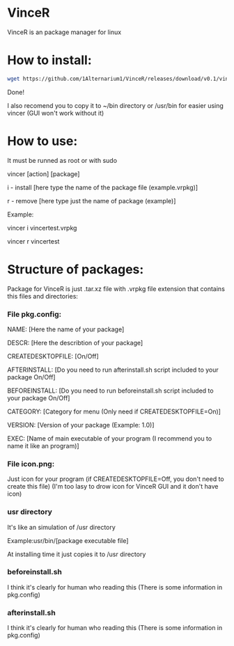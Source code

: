 # VinceR

VinceR is an package manager for linux

# How to install:

```sh
wget https://github.com/1Alternarium1/VinceR/releases/download/v0.1/vincer
```

Done!

I also recomend you to copy it to ~/bin directory or /usr/bin for easier using vincer (GUI won't work without it)

# How to use:

It must be runned as root or with sudo

<p>vincer [action] [package]</p>
<p>i - install [here type the name of the package file (example.vrpkg)]</p>
<p>r - remove [here type just the name of package (example)]</p>

Example:
<p>    vincer i vincertest.vrpkg</p>
<p>    vincer r vincertest      </p>

# Structure of packages:

<p>Package for VinceR is just .tar.xz file with .vrpkg file extension that contains this files and directories:</p>

<h3>File pkg.config:</h3>
<p>NAME: [Here the name of your package]</p>
<p>DESCR: [Here the describtion of your package]</p>
<p>CREATEDESKTOPFILE: [On/Off]</p>
<p>AFTERINSTALL: [Do you need to run afterinstall.sh script included to your package On/Off]</p>
<p>BEFOREINSTALL: [Do you need to run beforeinstall.sh script included to your package On/Off]</p>
<p>CATEGORY: [Category for menu (Only need if CREATEDESKTOPFILE=On)]</p>
<p>VERSION: [Version of your package (Example: 1.0)]</p>
<p>EXEC: [Name of main executable of your program (I recommend you to name it like an program)]</p>

<h3>File icon.png:</h3>
<p>Just icon for your program (if CREATEDESKTOPFILE=Off, you don't need to create this file) (I'm too lasy to drow icon for VinceR GUI and it don't have icon)</p>

<h3>usr directory</h3>
<p>It's like an simulation of /usr directory</p>
<p>Example:usr/bin/[package executable file]</p>
<p>At installing time it just copies it to /usr directory</p>

<h3>beforeinstall.sh</h3>
<p>I think it's clearly for human who reading this (There is some information in pkg.config)</p>

<h3>afterinstall.sh</h3>
<p>I think it's clearly for human who reading this (There is some information in pkg.config)</p>

